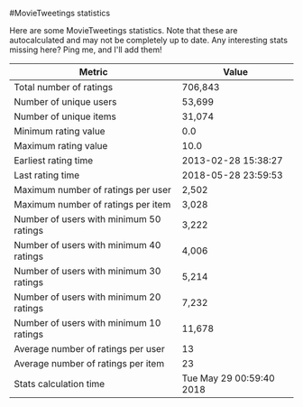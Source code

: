 #MovieTweetings statistics

Here are some MovieTweetings statistics. Note that these are autocalculated and may not be completely up to date. Any interesting stats missing here? Ping me, and I'll add them!

Metric | Value
--- | ---
Total number of ratings                 | 706,843
Number of unique users                  | 53,699
Number of unique items                  | 31,074
Minimum rating value                    | 0.0
Maximum rating value                    | 10.0
Earliest rating time                    | 2013-02-28 15:38:27
Last rating time                        | 2018-05-28 23:59:53
Maximum number of ratings per user      | 2,502
Maximum number of ratings per item      | 3,028
Number of users with minimum 50 ratings | 3,222
Number of users with minimum 40 ratings | 4,006
Number of users with minimum 30 ratings | 5,214
Number of users with minimum 20 ratings | 7,232
Number of users with minimum 10 ratings | 11,678
Average number of ratings per user      | 13
Average number of ratings per item      | 23
Stats calculation time                  | Tue May 29 00:59:40 2018

